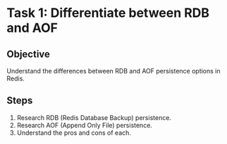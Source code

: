 # Task 1: Differentiate between RDB and AOF

## Objective

Understand the differences between RDB and AOF persistence options in Redis.

## Steps

1. Research RDB (Redis Database Backup) persistence.
2. Research AOF (Append Only File) persistence.
3. Understand the pros and cons of each.
